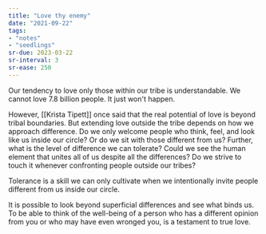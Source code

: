 ```yaml
---
title: "Love thy enemy"
date: "2021-09-22"
tags:
- "notes"
- "seedlings"
sr-due: 2023-03-22
sr-interval: 3
sr-ease: 250
---
```


Our tendency to love only those within our tribe is understandable. We cannot love 7.8 billion people. It just won't happen.

However, [[Krista Tipett]] once said that the real potential of love is beyond tribal boundaries. But extending love outside the tribe depends on how we approach difference. Do we only welcome people who think, feel, and look like us inside our circle? Or do we sit with those different from us? Further, what is the level of difference we can tolerate? Could we see the human element that unites all of us despite all the differences? Do we strive to touch it whenever confronting people outside our tribes?

Tolerance is a skill we can only cultivate when we intentionally invite people different from us inside our circle.

It is possible to look beyond superficial differences and see what binds us. To be able to think of the well-being of a person who has a different opinion from you or who may have even wronged you, is a testament to true love.
